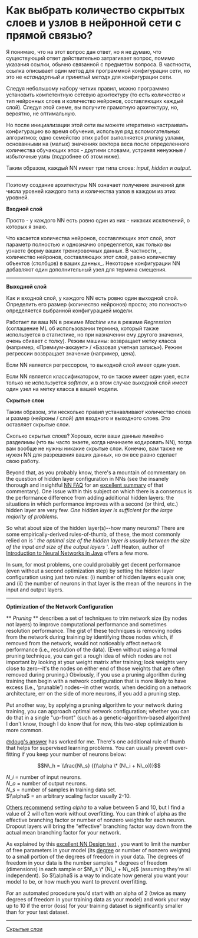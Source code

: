 # Как выбрать количество скрытых слоев и узлов в нейронной сети с прямой связью?

Я понимаю, что на этот вопрос дан ответ, но я не думаю, что существующий ответ действительно затрагивает вопрос, помимо указания ссылки, обычно связанной с предметом вопроса. В частности, ссылка описывает один метод для программной конфигурации сети, но это не «_стандартный и принятый метод_» для конфигурации сети.

Следуя небольшому набору четких правил, можно программно установить компетентную сетевую архитектуру (то есть количество и тип нейронных слоев и количество нейронов, составляющих каждый слой). Следуя этой схеме, вы получите грамотную архитектуру, но, вероятно, не оптимальную.

Но после инициализации этой сети вы можете итеративно настраивать конфигурацию во время обучения, используя ряд вспомогательных алгоритмов; одно семейство этих работ выполняется _pruning_ узлами, основанными на (малых) значениях вектора веса после определенного количества обучающих эпох - другими словами, устраняя ненужные / избыточные узлы (подробнее об этом ниже).

Таким образом, каждый NN имеет три типа слоев: _input_, _hidden_ и _output_.

* * *

Поэтому создание архитектуры NN означает получение значений для числа уровней каждого типа и количества узлов в каждом из этих уровней.

**Входной слой** 

Просто - у каждого NN есть ровно один из них - никаких исключений, о которых я знаю.

Что касается количества нейронов, составляющих этот слой, этот параметр полностью и однозначно определяется, как только вы узнаете форму ваших тренировочных данных. В частности, _ количество нейронов, составляющих этот слой, равно количеству объектов (столбцов) в ваших данных_. Некоторые конфигурации NN добавляют один дополнительный узел для термина смещения.

* * *

**Выходной слой** 

Как и входной слой, у каждого NN есть ровно один выходной слой. Определить его размер (количество нейронов) просто; это полностью определяется выбранной конфигурацией модели.

Работает ли ваш NN в режиме _Machine_ или в режиме _Regression_ (соглашение ML об использовании термина, который также используется в статистике, но при назначении ему другого значения, очень сбивает с толку). Режим машины: возвращает метку класса (например, «Премиум-аккаунт» / «Базовая учетная запись»). Режим регрессии возвращает значение (например, цена).

Если NN является регрессором, то выходной слой имеет один узел.

Если NN является классификатором, то он также имеет один узел, если только не используется _softmax_, и в этом случае выходной слой имеет один узел на метку класса в вашей модели.

**Скрытые слои** 

Таким образом, эти несколько правил устанавливают количество слоев и размер (нейроны / слой) для входного и выходного слоев. Это оставляет скрытые слои.

Сколько скрытых слоев? Хорошо, если ваши данные линейно разделимы (что вы часто знаете, когда начинаете кодировать NN), тогда вам вообще не нужны никакие скрытые слои. Конечно, вам также не нужен NN для разрешения ваших данных, но он все равно сделает свою работу.

Beyond that, as you probably know, there's a mountain of commentary on the question of hidden layer configuration in NNs (see the insanely thorough and insightful [NN FAQ](http://www.faqs.org/faqs/ai-faq/neural-nets/part1/preamble.html) for an [excellent summary](http://www.faqs.org/faqs/ai-faq/neural-nets/part1/preamble.html) of that commentary). One issue within this subject on which there is a consensus is the performance difference from adding additional hidden layers: the situations in which performance improves with a second (or third, etc.) hidden layer are very few. _One hidden layer is sufficient for the large majority of problems._ 

So what about size of the hidden layer(s)--how many neurons? There are some empirically-derived rules-of-thumb, of these, the most commonly relied on is ' _the optimal size of the hidden layer is usually between the size of the input and size of the output layers_ '. Jeff Heaton, author of [Introduction to Neural Networks in Java](https://www.heatonresearch.com/book/) offers a few more.

In sum, for most problems, one could probably get decent performance (even without a second optimization step) by setting the hidden layer configuration using just two rules: (i) number of hidden layers equals one; and (ii) the number of neurons in that layer is the mean of the neurons in the input and output layers.

* * *

 **Optimization of the Network Configuration** 

 ** _Pruning_ ** describes a set of techniques to trim network size (by nodes not layers) to improve computational performance and sometimes resolution performance. The gist of these techniques is removing nodes from the network during training by identifying those nodes which, if removed from the network, would not noticeably affect network performance (i.e., resolution of the data). (Even without using a formal pruning technique, you can get a rough idea of which nodes are not important by looking at your weight matrix after training; look weights very close to zero--it's the nodes on either end of those weights that are often removed during pruning.) Obviously, if you use a pruning algorithm during training then begin with a network configuration that is more likely to have excess (i.e., 'prunable') nodes--in other words, when deciding on a network architecture, err on the side of more neurons, if you add a pruning step.

Put another way, by applying a pruning algorithm to your network during training, you can approach optimal network configuration; whether you can do that in a single "up-front" (such as a genetic-algorithm-based algorithm) I don't know, though I do know that for now, this two-step optimization is more common.

 [@doug's answer](https://stats.stackexchange.com/a/1097/15974) has worked for me. There's one additional rule of thumb that helps for supervised learning problems. You can usually prevent over-fitting if you keep your number of neurons below:

 $$N\_h = \\frac{N\_s} {(\\alpha \* (N\_i + N\_o))}$$ 

 $N\_i$ \= number of input neurons.  
 $N\_o$ \= number of output neurons.  
 $N\_s$ \= number of samples in training data set.  
 $\\alpha$ \= an arbitrary scaling factor usually 2-10.

 [Others recommend](http://www.solver.com/training-artificial-neural-network-intro) setting $alpha$ to a value between 5 and 10, but I find a value of 2 will often work without overfitting. You can think of alpha as the effective branching factor or number of nonzero weights for each neuron. Dropout layers will bring the "effective" branching factor way down from the actual mean branching factor for your network.

As explained by this [excellent NN Design text](http://hagan.okstate.edu/NNDesign.pdf#page=469) , you want to limit the number of free parameters in your model (its [degree](https://stats.stackexchange.com/q/57027/15974) or number of nonzero weights) to a small portion of the degrees of freedom in your data. The degrees of freedom in your data is the number samples \* degrees of freedom (dimensions) in each sample or $N\_s \* (N\_i + N\_o)$ (assuming they're all independent). So $\\alpha$ is a way to indicate how general you want your model to be, or how much you want to prevent overfitting.

For an automated procedure you'd start with an alpha of 2 (twice as many degrees of freedom in your training data as your model) and work your way up to 10 if the error (loss) for your training dataset is significantly smaller than for your test dataset.


**********
[Скрытые слои](/tags/%D0%A1%D0%BA%D1%80%D1%8B%D1%82%D1%8B%D0%B5%20%D1%81%D0%BB%D0%BE%D0%B8.md)
